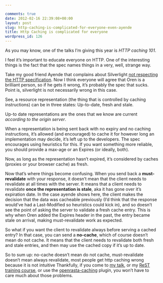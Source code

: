 ```yaml
---

comments: true
date: 2012-02-16 22:39:08+00:00
layout: post
slug: http-caching-is-complicated-for-everyone-even-ayende
title: Http Caching is complicated for everyone
wordpress_id: 126
---
```


As you may know, one of the talks I’m giving this year is _HTTP caching 101_.

I feel it’s important to educate everyone on HTTP. One of the interesting things is the fact that the spec names things in a very, well, strange way.

Take my good friend Ayende that complains about Silverlight [not respecting the HTTP specification](http://ayende.com/blog/4755/silverlight-and-http-and-caching-oh-my). Now I think everyone will agree that Oren is a brilliant person, so if he gets it wrong, it’s probably the spec that sucks. Point is, silverlight is not necessarily wrong in this case.

See, a resource representation (the thing that is controlled by caching instructions) can be in three states: Up-to-date, fresh and stale.

Up-to date representations are the ones that we know are current _according to the origin server_.

When a representation is being sent back with no expiry and no caching instructions, it’s allowed (and encouraged) to cache it for however long an implementation may decide, it’s left up to the developers. The spec encourages using heuristics for this. If you want something more reliable, you should provide a max-age or an Expires (or ideally, both).

Now, as long as the representation hasn’t expired, it’s considered by caches (proxies or your browser cache) as fresh.

Now that’s where things become confusing. When you send back a **must-revalidate** with your response, it doesn’t mean that the client needs to revalidate at all times with the server. It means that a client needs to revalidate **once the representation is stale**, aka it has gone over it’s expiration date. In the case ayende shows here, the client makes the decision that the data was cacheable previously (I’d think that the response would’ve had a Last-Modified so heuristics could kick in), and so doesn’t see the point of asking the server to validate a fresh cache entry. This is why when Oren added the Expires header in the past, the entry became stale on arrival, making must-revalidate work as expected.

So what if you want the client to revalidate always before serving a cached entry? In that case, you can send a **no-cache**, which of course doesn’t mean do not cache. It means that the client needs to revalidate both fresh and stale entries, and then may use the cached copy if it’s up to date.

So to sum up: no-cache doesn’t mean do not cache, must-revalidate doesn’t mean always revalidate, most people get http caching wrong because it is not intuitive Thankfully, if you come to [my talk](http://vimeo.com/36409207), or my [ReST training course](http://skillsmatter.com/course/open-source-dot-net/building-rest-architectures-on-dot-net), or use the [openrasta-caching](https://github.com/openrasta/openrasta/wiki/caching) plugin, you won’t have to care much about those problems.
